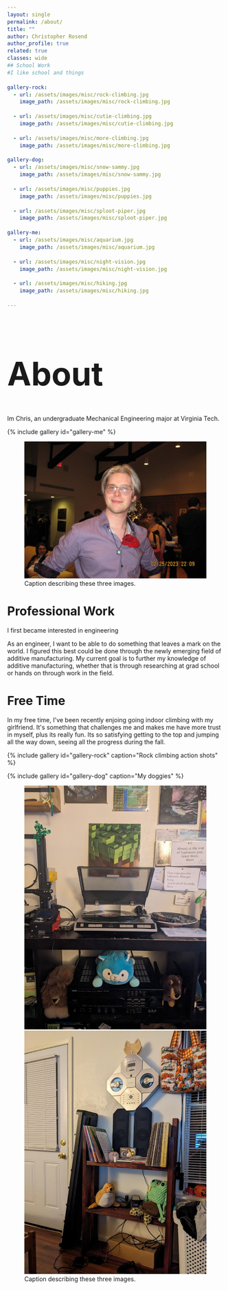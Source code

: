 ```yaml
---
layout: single
permalink: /about/
title: ""
author: Christopher Rosend
author_profile: true
related: true
classes: wide
## School Work
#I like school and things

gallery-rock:
  - url: /assets/images/misc/rock-climbing.jpg
    image_path: /assets/images/misc/rock-climbing.jpg

  - url: /assets/images/misc/cutie-climbing.jpg
    image_path: /assets/images/misc/cutie-climbing.jpg
    
  - url: /assets/images/misc/more-climbing.jpg
    image_path: /assets/images/misc/more-climbing.jpg

gallery-dog:
  - url: /assets/images/misc/snow-sammy.jpg
    image_path: /assets/images/misc/snow-sammy.jpg

  - url: /assets/images/misc/puppies.jpg
    image_path: /assets/images/misc/puppies.jpg
    
  - url: /assets/images/misc/sploot-piper.jpg
    image_path: /assets/images/misc/sploot-piper.jpg

gallery-me:
  - url: /assets/images/misc/aquarium.jpg
    image_path: /assets/images/misc/aquarium.jpg

  - url: /assets/images/misc/night-vision.jpg
    image_path: /assets/images/misc/night-vision.jpg

  - url: /assets/images/misc/hiking.jpg
    image_path: /assets/images/misc/hiking.jpg
    
---
```


<h1 style="font-size:75px;"> About </h1>
Im Chris, an undergraduate Mechanical Engineering major at Virginia Tech. 

{% include gallery id="gallery-me" %}

<figure>
	<img src="/assets/images/misc/e-ball.jpg">
	<figcaption>Caption describing these three images.</figcaption>
</figure>

# Professional Work
I first became interested in engineering 

As an engineer, I want to be able to do something that leaves a mark on the world. I figured this best could be done through the newly emerging field of additive manufacturing. My current goal is to further my knowledge of additive manufacturing, whether that is through researching at grad school or hands on through work in the field.

# Free Time
In my free time, I've been recently enjoing going indoor climbing with my girlfriend. It's something that challenges me and makes me have more trust in myself, plus its really fun. Its so satisfying getting to the top and jumping all the way down, seeing all the progress during the fall.

{% include gallery id="gallery-rock" caption="Rock climbing action shots" %}

{% include gallery id="gallery-dog" caption="My doggies" %}


<figure class="half">
	<img src="/assets/images/misc/vinyl-player.jpg">
    <img src="/assets/images/misc/record-stand.jpg">
	<figcaption>Caption describing these three images.</figcaption>
</figure>